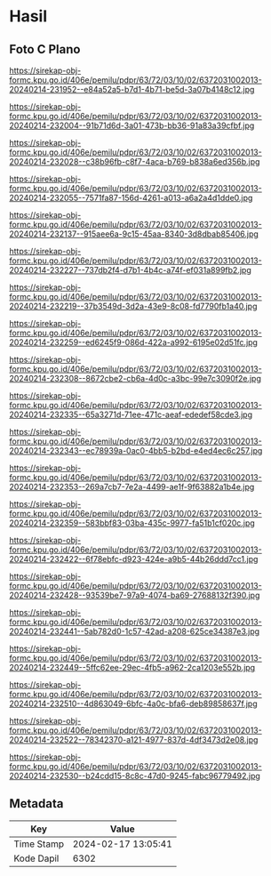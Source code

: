 # Hasil

## Foto C Plano

https://sirekap-obj-formc.kpu.go.id/406e/pemilu/pdpr/63/72/03/10/02/6372031002013-20240214-231952--e84a52a5-b7d1-4b71-be5d-3a07b4148c12.jpg

https://sirekap-obj-formc.kpu.go.id/406e/pemilu/pdpr/63/72/03/10/02/6372031002013-20240214-232004--91b71d6d-3a01-473b-bb36-91a83a39cfbf.jpg

https://sirekap-obj-formc.kpu.go.id/406e/pemilu/pdpr/63/72/03/10/02/6372031002013-20240214-232028--c38b96fb-c8f7-4aca-b769-b838a6ed356b.jpg

https://sirekap-obj-formc.kpu.go.id/406e/pemilu/pdpr/63/72/03/10/02/6372031002013-20240214-232055--7571fa87-156d-4261-a013-a6a2a4d1dde0.jpg

https://sirekap-obj-formc.kpu.go.id/406e/pemilu/pdpr/63/72/03/10/02/6372031002013-20240214-232137--915aee6a-9c15-45aa-8340-3d8dbab85406.jpg

https://sirekap-obj-formc.kpu.go.id/406e/pemilu/pdpr/63/72/03/10/02/6372031002013-20240214-232227--737db2f4-d7b1-4b4c-a74f-ef031a899fb2.jpg

https://sirekap-obj-formc.kpu.go.id/406e/pemilu/pdpr/63/72/03/10/02/6372031002013-20240214-232219--37b3549d-3d2a-43e9-8c08-fd7790fb1a40.jpg

https://sirekap-obj-formc.kpu.go.id/406e/pemilu/pdpr/63/72/03/10/02/6372031002013-20240214-232259--ed6245f9-086d-422a-a992-6195e02d51fc.jpg

https://sirekap-obj-formc.kpu.go.id/406e/pemilu/pdpr/63/72/03/10/02/6372031002013-20240214-232308--8672cbe2-cb6a-4d0c-a3bc-99e7c3090f2e.jpg

https://sirekap-obj-formc.kpu.go.id/406e/pemilu/pdpr/63/72/03/10/02/6372031002013-20240214-232335--65a3271d-71ee-471c-aeaf-ededef58cde3.jpg

https://sirekap-obj-formc.kpu.go.id/406e/pemilu/pdpr/63/72/03/10/02/6372031002013-20240214-232343--ec78939a-0ac0-4bb5-b2bd-e4ed4ec6c257.jpg

https://sirekap-obj-formc.kpu.go.id/406e/pemilu/pdpr/63/72/03/10/02/6372031002013-20240214-232353--269a7cb7-7e2a-4499-ae1f-9f63882a1b4e.jpg

https://sirekap-obj-formc.kpu.go.id/406e/pemilu/pdpr/63/72/03/10/02/6372031002013-20240214-232359--583bbf83-03ba-435c-9977-fa51b1cf020c.jpg

https://sirekap-obj-formc.kpu.go.id/406e/pemilu/pdpr/63/72/03/10/02/6372031002013-20240214-232422--6f78ebfc-d923-424e-a9b5-44b26ddd7cc1.jpg

https://sirekap-obj-formc.kpu.go.id/406e/pemilu/pdpr/63/72/03/10/02/6372031002013-20240214-232428--93539be7-97a9-4074-ba69-27688132f390.jpg

https://sirekap-obj-formc.kpu.go.id/406e/pemilu/pdpr/63/72/03/10/02/6372031002013-20240214-232441--5ab782d0-1c57-42ad-a208-625ce34387e3.jpg

https://sirekap-obj-formc.kpu.go.id/406e/pemilu/pdpr/63/72/03/10/02/6372031002013-20240214-232449--5ffc62ee-29ec-4fb5-a962-2ca1203e552b.jpg

https://sirekap-obj-formc.kpu.go.id/406e/pemilu/pdpr/63/72/03/10/02/6372031002013-20240214-232510--4d863049-6bfc-4a0c-bfa6-deb89858637f.jpg

https://sirekap-obj-formc.kpu.go.id/406e/pemilu/pdpr/63/72/03/10/02/6372031002013-20240214-232522--78342370-a121-4977-837d-4df3473d2e08.jpg

https://sirekap-obj-formc.kpu.go.id/406e/pemilu/pdpr/63/72/03/10/02/6372031002013-20240214-232530--b24cdd15-8c8c-47d0-9245-fabc96779492.jpg


## Metadata

| Key        | Value               |
| ---------- | ------------------- |
| Time Stamp | 2024-02-17 13:05:41 |
| Kode Dapil | 6302                |



